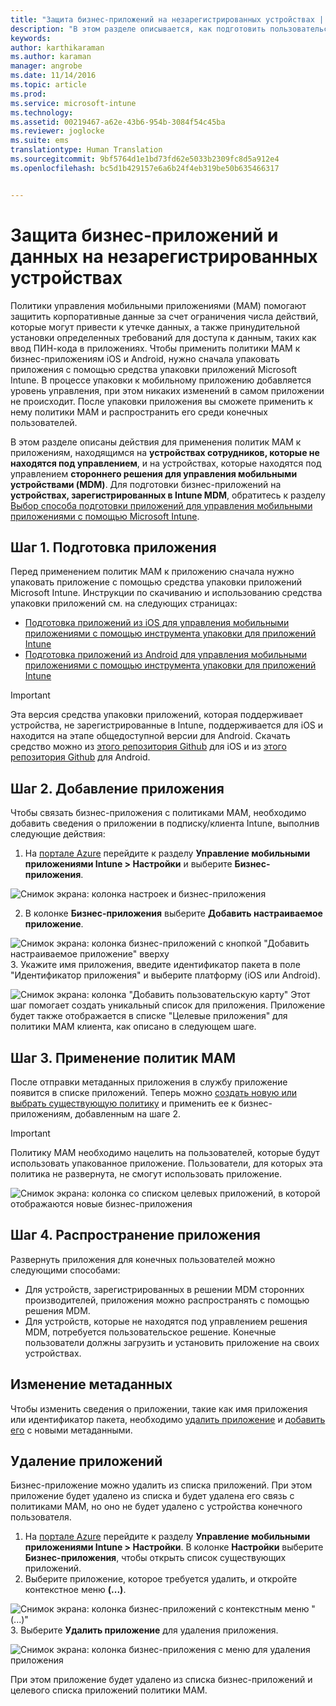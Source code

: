 ```yaml
---
title: "Защита бизнес-приложений на незарегистрированных устройствах | Microsoft Intune"
description: "В этом разделе описывается, как подготовить пользовательские бизнес-приложения, чтобы можно было применить политики управления мобильными приложениями, которые позволяют предотвратить потерю данных."
keywords: 
author: karthikaraman
ms.author: karaman
manager: angrobe
ms.date: 11/14/2016
ms.topic: article
ms.prod: 
ms.service: microsoft-intune
ms.technology: 
ms.assetid: 00219467-a62e-43b6-954b-3084f54c45ba
ms.reviewer: joglocke
ms.suite: ems
translationtype: Human Translation
ms.sourcegitcommit: 9bf5764d1e1bd73fd62e5033b2309fc8d5a912e4
ms.openlocfilehash: bc5d1b429157e6a6b24f4eb319be50b635466317


---
```


# <a name="protect-line-of-business-apps-and-data-on-devices-not-enrolled-in-microsoft-intune"></a>Защита бизнес-приложений и данных на незарегистрированных устройствах

Политики управления мобильными приложениями (MAM) помогают защитить корпоративные данные за счет ограничения числа действий, которые могут привести к утечке данных, а также принудительной установки определенных требований для доступа к данным, таких как ввод ПИН-кода в приложениях. Чтобы применить политики MAM к бизнес-приложениям iOS и Android, нужно сначала упаковать приложения с помощью средства упаковки приложений Microsoft Intune.  В процессе упаковки к мобильному приложению добавляется уровень управления, при этом никаких изменений в самом приложении не происходит.  После упаковки приложения вы сможете применить к нему политики MAM и распространить его среди конечных пользователей.  

В этом разделе описаны действия для применения политик MAM к приложениям, находящимся на **устройствах сотрудников, которые не находятся под управлением**, и на устройствах, которые находятся под управлением **стороннего решения для управления мобильными устройствами (MDM)**.  Для подготовки бизнес-приложений на **устройствах, зарегистрированных в Intune MDM**, обратитесь к разделу [Выбор способа подготовки приложений для управления мобильными приложениями с помощью Microsoft Intune](decide-how-to-prepare-apps-for-mobile-application-management-with-microsoft-intune.md).


##  <a name="step-1-prepare-the-app"></a>Шаг 1. Подготовка приложения
Перед применением политик MAM к приложению сначала нужно упаковать приложение с помощью средства упаковки приложений Microsoft Intune.  Инструкции по скачиванию и использованию средства упаковки приложений см. на следующих страницах:

- [Подготовка приложений из iOS для управления мобильными приложениями с помощью инструмента упаковки для приложений Intune](prepare-ios-apps-for-mobile-application-management-with-the-microsoft-intune-app-wrapping-tool.md)
- [Подготовка приложений из Android для управления мобильными приложениями с помощью инструмента упаковки для приложений Intune](prepare-android-apps-for-mobile-application-management-with-the-microsoft-intune-app-wrapping-tool)

>[!IMPORTANT]  
>Эта версия средства упаковки приложений, которая поддерживает устройства, не зарегистрированные в Intune, поддерживается для iOS и находится на этапе общедоступной версии для Android. Скачать средство можно из [этого репозитория Github](https://github.com/msintuneappsdk/intune-app-wrapping-tool-ios) для iOS и из [этого репозитория Github](https://github.com/msintuneappsdk/intune-app-wrapper-android-preview) для Android.

## <a name="step-2-add-the-app"></a>Шаг 2. Добавление приложения

Чтобы связать бизнес-приложения с политиками MAM, необходимо добавить сведения о приложении в подписку/клиента Intune, выполнив следующие действия:

1. На [портале Azure](https://portal.azure.com/) перейдите к разделу **Управление мобильными приложениями Intune > Настройки** и выберите **Бизнес-приложения**.

  ![Снимок экрана: колонка настроек и бизнес-приложения](../media/mam-azure-portal-lob-on-settings.png)

2. В колонке **Бизнес-приложения** выберите **Добавить настраиваемое приложение**.

  ![Снимок экрана: колонка бизнес-приложений с кнопкой "Добавить настраиваемое приложение" вверху](../media/mam-azure-portal-add-lob-app-action.png)
3.  Укажите имя приложения, введите идентификатор пакета в поле "Идентификатор приложения" и выберите платформу (iOS или Android).

  ![Снимок экрана: колонка "Добавить пользовательскую карту" ](../media/mam-azure-portal-add-app-details.png) Этот шаг помогает создать уникальный список для приложения.  Приложение будет также отображается в списке "Целевые приложения" для политики MAM клиента, как описано в следующем шаге.

## <a name="step-3-apply-mam-policies"></a>Шаг 3. Применение политик MAM
После отправки метаданных приложения в службу приложение появится в списке приложений.  Теперь можно [создать новую или выбрать существующую политику](create-and-deploy-mobile-app-management-policies-with-microsoft-intune.md) и применить ее к бизнес-приложениям, добавленным на шаге 2.

>[!IMPORTANT]
>Политику MAM необходимо нацелить на пользователей, которые будут использовать упакованное приложение.  Пользователи, для которых эта политика не развернута, не смогут использовать приложение.


  ![Снимок экрана: колонка со списком целевых приложений, в которой отображаются новые бизнес-приложения](../media/mam-azure-portal-lob-on-targeted-app-list.png)
## <a name="step-4-distribute-the-app"></a>Шаг 4. Распространение приложения
Развернуть приложения для конечных пользователей можно следующими способами:
* Для устройств, зарегистрированных в решении MDM сторонних производителей, приложения можно распространять с помощью решения MDM.
* Для устройств, которые не находятся под управлением решения MDM, потребуется пользовательское решение. Конечные пользователи должны загрузить и установить приложение на своих устройствах.

## <a name="changing-the-metadata"></a>Изменение метаданных
Чтобы изменить сведения о приложении, такие как имя приложения или идентификатор пакета, необходимо [удалить приложение](#remove-apps) и [добавить его](#step-2-add-the-app) с новыми метаданными.

##  <a name="remove-apps"></a>Удаление приложений
Бизнес-приложение можно удалить из списка приложений.  При этом приложение будет удалено из списка и будет удалена его связь с политиками MAM, но оно не будет удалено с устройства конечного пользователя.  

1.  На [портале Azure](https://portal.azure.com/) перейдите к разделу **Управление мобильными приложениями Intune > Настройки**.  В колонке **Настройки** выберите **Бизнес-приложения**, чтобы открыть список существующих приложений.  
2.  Выберите приложение, которое требуется удалить, и откройте контекстное меню **(...)**.

  ![Снимок экрана: колонка бизнес-приложений с контекстным меню "(...)"](../media/mam-azure-portal-lob-context-menu.png)
3.  Выберите **Удалить приложение** для удаления приложения.

  ![Снимок экрана: колонка бизнес-приложения с меню для удаления приложения](../media/mam-azure-portal-delete-app.png)

  При этом приложение будет удалено из списка бизнес-приложений и целевого списка приложений политики MAM.



<!--HONumber=Nov16_HO2-->


